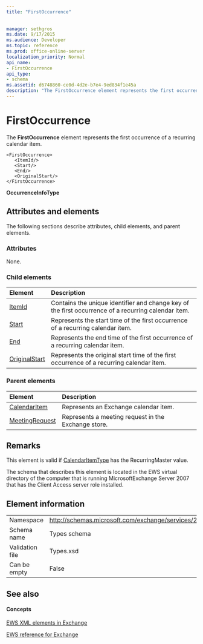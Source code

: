 ```yaml
---
title: "FirstOccurrence"
 
 
manager: sethgros
ms.date: 9/17/2015
ms.audience: Developer
ms.topic: reference
ms.prod: office-online-server
localization_priority: Normal
api_name:
- FirstOccurrence
api_type:
- schema
ms.assetid: d6748860-ce0d-4d2e-b7e4-9ed834f1e45a
description: "The FirstOccurrence element represents the first occurrence of a recurring calendar item."
---
```


# FirstOccurrence

The **FirstOccurrence** element represents the first occurrence of a recurring calendar item. 
  
```
<FirstOccurrence>
   <ItemId/>
   <Start/>
   <End/>
   <OriginalStart/>
</FirstOccurrence>
```

 **OccurrenceInfoType**
## Attributes and elements

The following sections describe attributes, child elements, and parent elements.
  
### Attributes

None.
  
### Child elements

|**Element**|**Description**|
|:-----|:-----|
|[ItemId](itemid.md) <br/> |Contains the unique identifier and change key of the first occurrence of a recurring calendar item.  <br/> |
|[Start](start.md) <br/> |Represents the start time of the first occurrence of a recurring calendar item.  <br/> |
|[End ](end-ex15websvcsotherref.md) <br/> |Represents the end time of the first occurrence of a recurring calendar item.  <br/> |
|[OriginalStart](originalstart.md) <br/> |Represents the original start time of the first occurrence of a recurring calendar item.  <br/> |
   
### Parent elements

|**Element**|**Description**|
|:-----|:-----|
|[CalendarItem](calendaritem.md) <br/> |Represents an Exchange calendar item.  <br/> |
|[MeetingRequest](meetingrequest.md) <br/> |Represents a meeting request in the Exchange store.  <br/> |
   
## Remarks

This element is valid if [CalendarItemType](calendaritemtype.md) has the RecurringMaster value. 
  
The schema that describes this element is located in the EWS virtual directory of the computer that is running MicrosoftExchange Server 2007 that has the Client Access server role installed.
  
## Element information

|||
|:-----|:-----|
|Namespace  <br/> |http://schemas.microsoft.com/exchange/services/2006/types  <br/> |
|Schema name  <br/> |Types schema  <br/> |
|Validation file  <br/> |Types.xsd  <br/> |
|Can be empty  <br/> |False  <br/> |
   
## See also

#### Concepts

[EWS XML elements in Exchange](ews-xml-elements-in-exchange.md)
  
[EWS reference for Exchange](ews-reference-for-exchange.md)

